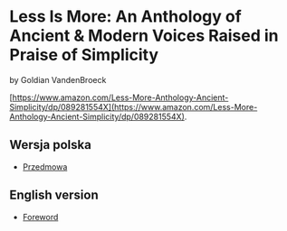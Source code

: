 
# Less Is More: An Anthology of Ancient & Modern Voices Raised in Praise of Simplicity

by Goldian VandenBroeck

[https://www.amazon.com/Less-More-Anthology-Ancient-Simplicity/dp/089281554X](https://www.amazon.com/Less-More-Anthology-Ancient-Simplicity/dp/089281554X).

## Wersja polska

- [Przedmowa](https://github.com/marek-stoj/lost-in-translation/blob/main/Less%20Is%20More/Foreword%20by%20E.F.%20Schumacher.pl.md)

## English version

- [Foreword](https://github.com/marek-stoj/lost-in-translation/blob/main/Less%20Is%20More/Foreword%20by%20E.F.%20Schumacher.en.md)
